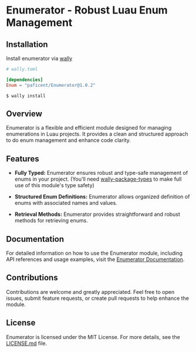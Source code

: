 # Enumerator - Robust Luau Enum Management

## Installation

Install enumerator via [wally](https://wally.run)

```toml
# wally.toml

[dependencies]
Enum = "paficent/Enumerator@1.0.2"
```

```shell
$ wally install
```

## Overview

Enumerator is a flexible and efficient module designed for managing enumerations in Luau projects. It provides a clean and structured approach to do enum management and enhance code clarity.

## Features

- **Fully Typed:** Enumerator ensures robust and type-safe management of enums in your project. (You'll need [wally-package-types](https://github.com/JohnnyMorganz/wally-package-types) to make full use of this module's type safety)

- **Structured Enum Definitions:** Enumerator allows organized definition of enums with associated names and values.

- **Retrieval Methods:** Enumerator provides straightforward and robust methods for retrieving enums.

## Documentation

For detailed information on how to use the Enumerator module, including API references and usage examples, visit the [Enumerator Documentation](https://paficent.github.io/Enumerator/).

## Contributions

Contributions are welcome and greatly appreciated. Feel free to open issues, submit feature requests, or create pull requests to help enhance the module.

## License

Enumerator is licensed under the MIT License. For more details, see the [LICENSE.md](LICENSE.md) file.
